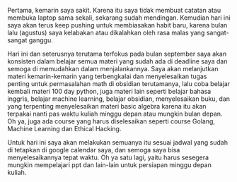 Pertama, kemarin saya sakit. Karena itu saya tidak membuat catatan atau membuka laptop sama sekali, sekarang sudah mendingan. Kemudian hari ini saya akan terus keep pushing untuk membiasakan habit baru, karena bulan lalu (agustus) saya kelabakan atau dikalahkan oleh rasa malas yang sangat-sangat ganggu.

Hari ini dan seterusnya terutama terfokus pada bulan september saya akan konsisten dalam belajar semua materi yang sudah ada di deadline saya dan semoga di memudahkan dalam menjalankannya. Saya akan melanjutkan materi kemarin-kemarin yang terbengkalai dan menyelesaikan tugas penting untuk permasalahan math di obsidian terutamanya, lalu coba belajar kembali materi 100 day python, juga materi lain seperti belajar bahasa inggris, belajar machine learning, belajar obsidian, menyelesaikan buku, dan yang terpenting menyelesaikan materi basic algebra karena itu akan terpakai nanti pas waktu kuliah minggu depan atau mungkin bulan depan. Oh ya, juga ada course yang harus diselesaikan seperti course Golang, Machine Learning dan Ethical Hacking.

Untuk hari ini saya akan melakukan semuanya itu sesuai jadwal yang sudah di tetapkan di google calendar saya, dan semoga saya bisa menyelesaikannya tepat waktu. Oh ya satu lagi, yaitu harus sesegera mungkin mempelajari ppt dan lain-lain untuk persiapan minggu depan kuliah.

